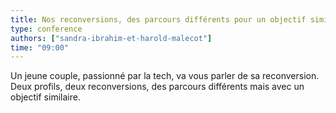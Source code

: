 ```yaml
---
title: Nos reconversions, des parcours différents pour un objectif similaire
type: conference
authors: ["sandra-ibrahim-et-harold-malecot"]
time: "09:00"
---
```


Un jeune couple, passionné par la tech, va vous parler de sa reconversion.
Deux profils, deux reconversions, des parcours différents mais avec un objectif similaire.

